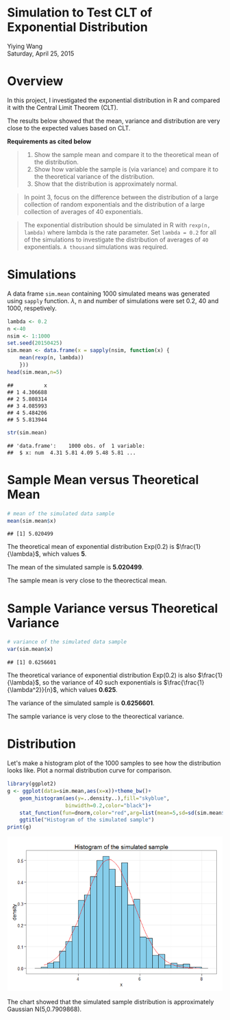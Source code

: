 # Simulation to Test CLT of Exponential Distribution
Yiying Wang  
Saturday, April 25, 2015  

# Overview

In this project, I investigated the exponential distribution in R and compared it with the Central Limit Theorem (CLT).

The results below showed that the mean, variance and distribution are very close to the expected values based on CLT.

**Requirements as cited below**

> 1. Show the sample mean and compare it to the theoretical mean of the distribution.
> 2. Show how variable the sample is (via variance) and compare it to the theoretical variance of the distribution.
> 3. Show that the distribution is approximately normal.

> In point 3, focus on the difference between the distribution of a large collection of random exponentials and the distribution of a large collection of averages of 40 exponentials.

> The exponential distribution should be simulated in R with `rexp(n, lambda)` where lambda is the rate parameter. Set `lambda = 0.2` for all of the simulations to investigate the distribution of averages of `40` exponentials. `A thousand` simulations was required.

# Simulations

A data frame `sim.mean` containing 1000 simulated means was generated using `sapply` function. $\lambda$, n and number of simulations were set 0.2, 40 and 1000, respetively. 


```r
lambda <- 0.2
n <-40
nsim <- 1:1000
set.seed(20150425)
sim.mean <- data.frame(x = sapply(nsim, function(x) {
    mean(rexp(n, lambda))
    }))
head(sim.mean,n=5)
```

```
##          x
## 1 4.306688
## 2 5.808314
## 3 4.085993
## 4 5.484206
## 5 5.813944
```

```r
str(sim.mean)
```

```
## 'data.frame':	1000 obs. of  1 variable:
##  $ x: num  4.31 5.81 4.09 5.48 5.81 ...
```

# Sample Mean versus Theoretical Mean


```r
# mean of the simulated data sample
mean(sim.mean$x)
```

```
## [1] 5.020499
```

The theoretical mean of exponential distribution Exp(0.2) is $\frac{1}{\lambda}$, which values **5**. 

The mean of the simulated sample is **5.020499**. 

The sample mean is very close to the theorectical mean.

# Sample Variance versus Theoretical Variance


```r
# variance of the simulated data sample
var(sim.mean$x)
```

```
## [1] 0.6256601
```

The theoretical variance of exponential distribution Exp(0.2) is also $\frac{1}{\lambda}$, so the variance of 40 such exponentials is $\frac{\frac{1}{\lambda^2}}{n}$, which values **0.625**. 

The variance of the simulated sample is **0.6256601**. 

The sample variance is very close to the theorectical variance.

# Distribution

Let's make a histogram plot of the 1000 samples to see how the distribution looks like. Plot a normal distribution curve for comparison.


```r
library(ggplot2)
g <- ggplot(data=sim.mean,aes(x=x))+theme_bw()+
    geom_histogram(aes(y=..density..),fill="skyblue",
                   binwidth=0.2,color="black")+
    stat_function(fun=dnorm,color="red",arg=list(mean=5,sd=sd(sim.mean$x)))+
    ggtitle("Histogram of the simulated sample")
print(g)
```

![](StatInfer_1_files/figure-html/distrb-1.png) 

The chart showed that the simulated sample distribution is approximately Gaussian N(5,0.7909868).
